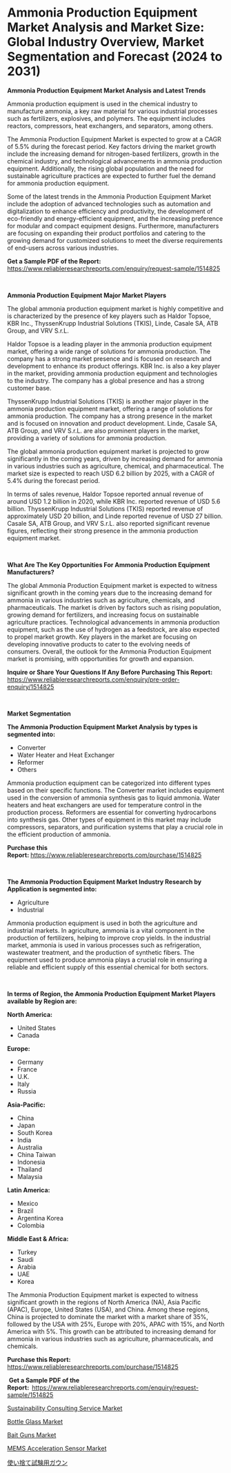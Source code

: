 <p><h1>Ammonia Production Equipment Market Analysis and Market Size: Global Industry Overview, Market Segmentation and Forecast (2024 to 2031)</h1></p><p><strong>Ammonia Production Equipment Market Analysis and Latest Trends</strong></p>
<p><p>Ammonia production equipment is used in the chemical industry to manufacture ammonia, a key raw material for various industrial processes such as fertilizers, explosives, and polymers. The equipment includes reactors, compressors, heat exchangers, and separators, among others.</p><p>The Ammonia Production Equipment Market is expected to grow at a CAGR of 5.5% during the forecast period. Key factors driving the market growth include the increasing demand for nitrogen-based fertilizers, growth in the chemical industry, and technological advancements in ammonia production equipment. Additionally, the rising global population and the need for sustainable agriculture practices are expected to further fuel the demand for ammonia production equipment.</p><p>Some of the latest trends in the Ammonia Production Equipment Market include the adoption of advanced technologies such as automation and digitalization to enhance efficiency and productivity, the development of eco-friendly and energy-efficient equipment, and the increasing preference for modular and compact equipment designs. Furthermore, manufacturers are focusing on expanding their product portfolios and catering to the growing demand for customized solutions to meet the diverse requirements of end-users across various industries.</p></p>
<p><strong>Get a Sample PDF of the Report:&nbsp;</strong> <a href="https://www.reliableresearchreports.com/enquiry/request-sample/1514825">https://www.reliableresearchreports.com/enquiry/request-sample/1514825</a></p>
<p>&nbsp;</p>
<p><strong>Ammonia Production Equipment Major Market Players</strong></p>
<p><p>The global ammonia production equipment market is highly competitive and is characterized by the presence of key players such as Haldor Topsoe, KBR Inc., ThyssenKrupp Industrial Solutions (TKIS), Linde, Casale SA, ATB Group, and VRV S.r.L.</p><p>Haldor Topsoe is a leading player in the ammonia production equipment market, offering a wide range of solutions for ammonia production. The company has a strong market presence and is focused on research and development to enhance its product offerings. KBR Inc. is also a key player in the market, providing ammonia production equipment and technologies to the industry. The company has a global presence and has a strong customer base.</p><p>ThyssenKrupp Industrial Solutions (TKIS) is another major player in the ammonia production equipment market, offering a range of solutions for ammonia production. The company has a strong presence in the market and is focused on innovation and product development. Linde, Casale SA, ATB Group, and VRV S.r.L. are also prominent players in the market, providing a variety of solutions for ammonia production.</p><p>The global ammonia production equipment market is projected to grow significantly in the coming years, driven by increasing demand for ammonia in various industries such as agriculture, chemical, and pharmaceutical. The market size is expected to reach USD 6.2 billion by 2025, with a CAGR of 5.4% during the forecast period.</p><p>In terms of sales revenue, Haldor Topsoe reported annual revenue of around USD 1.2 billion in 2020, while KBR Inc. reported revenue of USD 5.6 billion. ThyssenKrupp Industrial Solutions (TKIS) reported revenue of approximately USD 20 billion, and Linde reported revenue of USD 27 billion. Casale SA, ATB Group, and VRV S.r.L. also reported significant revenue figures, reflecting their strong presence in the ammonia production equipment market.</p></p>
<p>&nbsp;</p>
<p><strong>What Are The Key Opportunities For Ammonia Production Equipment Manufacturers?</strong></p>
<p><p>The global Ammonia Production Equipment market is expected to witness significant growth in the coming years due to the increasing demand for ammonia in various industries such as agriculture, chemicals, and pharmaceuticals. The market is driven by factors such as rising population, growing demand for fertilizers, and increasing focus on sustainable agriculture practices. Technological advancements in ammonia production equipment, such as the use of hydrogen as a feedstock, are also expected to propel market growth. Key players in the market are focusing on developing innovative products to cater to the evolving needs of consumers. Overall, the outlook for the Ammonia Production Equipment market is promising, with opportunities for growth and expansion.</p></p>
<p><strong>Inquire or Share Your Questions If Any Before Purchasing This Report:</strong> <a href="https://www.reliableresearchreports.com/enquiry/pre-order-enquiry/1514825">https://www.reliableresearchreports.com/enquiry/pre-order-enquiry/1514825</a></p>
<p>&nbsp;</p>
<p><strong>Market Segmentation</strong></p>
<p><strong>The Ammonia Production Equipment Market Analysis by types is segmented into:</strong></p>
<p><ul><li>Converter</li><li>Water Heater and Heat Exchanger</li><li>Reformer</li><li>Others</li></ul></p>
<p><p>Ammonia production equipment can be categorized into different types based on their specific functions. The Converter market includes equipment used in the conversion of ammonia synthesis gas to liquid ammonia. Water heaters and heat exchangers are used for temperature control in the production process. Reformers are essential for converting hydrocarbons into synthesis gas. Other types of equipment in this market may include compressors, separators, and purification systems that play a crucial role in the efficient production of ammonia.</p></p>
<p><strong>Purchase this Report:&nbsp;</strong><a href="https://www.reliableresearchreports.com/purchase/1514825">https://www.reliableresearchreports.com/purchase/1514825</a></p>
<p>&nbsp;</p>
<p><strong>The Ammonia Production Equipment Market Industry Research by Application is segmented into:</strong></p>
<p><ul><li>Agriculture</li><li>Industrial</li></ul></p>
<p><p>Ammonia production equipment is used in both the agriculture and industrial markets. In agriculture, ammonia is a vital component in the production of fertilizers, helping to improve crop yields. In the industrial market, ammonia is used in various processes such as refrigeration, wastewater treatment, and the production of synthetic fibers. The equipment used to produce ammonia plays a crucial role in ensuring a reliable and efficient supply of this essential chemical for both sectors.</p></p>
<p>&nbsp;</p>
<p><strong>In terms of Region, the Ammonia Production Equipment Market Players available by Region are:</strong></p>
<p>
    <p> <strong> North America: </strong>
        <ul>
            <li>United States</li>
            <li>Canada</li>
        </ul>
        </p> 
    <p> <strong> Europe: </strong>
        <ul>
            <li>Germany</li>
            <li>France</li>
            <li>U.K.</li>
            <li>Italy</li>
            <li>Russia</li>
        </ul>
        </p> 
    <p> <strong> Asia-Pacific: </strong>
        <ul>
            <li>China</li>
            <li>Japan</li>
            <li>South Korea</li>
            <li>India</li>
            <li>Australia</li>
            <li>China Taiwan</li>
            <li>Indonesia</li>
            <li>Thailand</li>
            <li>Malaysia</li>
        </ul>
        </p> 
    <p> <strong> Latin America: </strong>
        <ul>
            <li>Mexico</li>
            <li>Brazil</li>
            <li>Argentina Korea</li>
            <li>Colombia</li>
        </ul>
        </p> 
    <p> <strong> Middle East & Africa: </strong>
        <ul>
            <li>Turkey</li>
            <li>Saudi</li>
            <li>Arabia</li>
            <li>UAE</li>
            <li>Korea</li>
        </ul>
    </p>
    </p>
<p><p>The Ammonia Production Equipment market is expected to witness significant growth in the regions of North America (NA), Asia Pacific (APAC), Europe, United States (USA), and China. Among these regions, China is projected to dominate the market with a market share of 35%, followed by the USA with 25%, Europe with 20%, APAC with 15%, and North America with 5%. This growth can be attributed to increasing demand for ammonia in various industries such as agriculture, pharmaceuticals, and chemicals.</p></p>
<p><strong>Purchase this Report: </strong><a href="https://www.reliableresearchreports.com/purchase/1514825">https://www.reliableresearchreports.com/purchase/1514825</a></p>
<p>&nbsp;<strong>Get a Sample PDF of the Report:&nbsp;&nbsp;</strong><a href="https://www.reliableresearchreports.com/enquiry/request-sample/1514825">https://www.reliableresearchreports.com/enquiry/request-sample/1514825</a></p>
<p><strong></strong></p>
<p><p><a href="https://github.com/mbisetmhermsr/Market-Research-Report-List-1/blob/main/sustainability-consulting-service-market.md">Sustainability Consulting Service Market</a></p><p><a href="https://view.publitas.com/reportprime-1/bottle-glass-market-research-report-reveals-the-latest-trends-and-opportunities-of-this-market-for-period-from-2024-2031/">Bottle Glass Market</a></p><p><a href="https://rainy-horn-d69.notion.site/Bait-Guns-Market-Size-and-Growth-Market-Segmentation-Regional-and-Country-Breakdowns-and-Market-T-2402ad92206e481c8750e1d1e8e0f291">Bait Guns Market</a></p><p><a href="https://view.publitas.com/reportprime-1/mems-acceleration-sensor-market-analysis-and-market-size-global-industry-overview-market-segmentation-and-forecast-2024-to-2031/">MEMS Acceleration Sensor Market</a></p><p><a href="https://medium.com/@pattisullivansparksltcr1lv/%E4%BD%BF%E3%81%84%E6%8D%A8%E3%81%A6%E3%81%AE%E6%A4%9C%E6%9F%BB%E3%82%AC%E3%82%A6%E3%83%B3%E5%B8%82%E5%A0%B4%E8%A6%8F%E6%A8%A1%E3%81%AF-%E3%82%B0%E3%83%AD%E3%83%BC%E3%83%90%E3%83%AB%E7%94%A3%E6%A5%AD%E3%81%AB%E3%81%8A%E3%81%91%E3%82%8B%E6%9C%80%E9%81%A9%E3%81%AA%E3%83%9E%E3%83%BC%E3%82%B1%E3%83%86%E3%82%A3%E3%83%B3%E3%82%B0%E3%83%81%E3%83%A3%E3%83%8D%E3%83%AB%E3%82%92%E6%98%8E%E3%82%89%E3%81%8B%E3%81%AB%E3%81%97%E3%81%BE%E3%81%99-23dec5853dfa">使い捨て試験用ガウン</a></p></p>